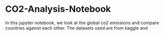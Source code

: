 # CO2-Analysis-Notebook
In this jupyter notebook, we look at the global co2 emissions and compare countries against each other.
The datasets used are from kaggle and 
